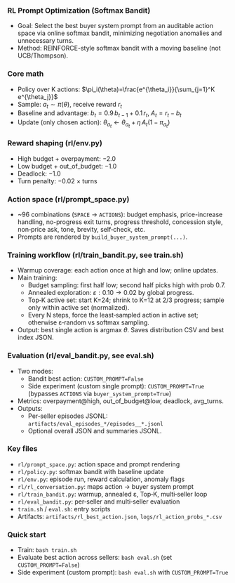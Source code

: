 ### RL Prompt Optimization (Softmax Bandit)

- Goal: Select the best buyer system prompt from an auditable action space via online softmax bandit, minimizing negotiation anomalies and unnecessary turns.
- Method: REINFORCE-style softmax bandit with a moving baseline (not UCB/Thompson).

### Core math
- Policy over K actions: $\pi_i(\theta)=\frac{e^{\theta_i}}{\sum_{j=1}^K e^{\theta_j}}$
- Sample: $a_t\sim \pi(\theta)$, receive reward $r_t$
- Baseline and advantage: $b_t=0.9\,b_{t-1}+0.1\,r_t,\; A_t=r_t-b_t$
- Update (only chosen action): $\theta_{a_t}\leftarrow\theta_{a_t}+\eta\,A_t(1-\pi_{a_t})$

### Reward shaping (rl/env.py)
- High budget + overpayment: −2.0
- Low budget + out_of_budget: −1.0
- Deadlock: −1.0
- Turn penalty: −0.02 × turns

### Action space (rl/prompt_space.py)
- ~96 combinations (`SPACE` → `ACTIONS`): budget emphasis, price-increase handling, no-progress exit turns, progress threshold, concession style, non‑price ask, tone, brevity, self‑check, etc.
- Prompts are rendered by `build_buyer_system_prompt(...)`.

### Training workflow (rl/train_bandit.py, see train.sh)
- Warmup coverage: each action once at high and low; online updates.
- Main training:
  - Budget sampling: first half low; second half picks high with prob 0.7.
  - Annealed exploration: $\varepsilon: 0.10 \to 0.02$ by global progress.
  - Top‑K active set: start K=24; shrink to K=12 at 2/3 progress; sample only within active set (normalized).
  - Every N steps, force the least‑sampled action in active set; otherwise ε‑random vs softmax sampling.
- Output: best single action is argmax $\theta$. Saves distribution CSV and best index JSON.

### Evaluation (rl/eval_bandit.py, see eval.sh)
- Two modes:
  - Bandit best action: `CUSTOM_PROMPT=False`
  - Side experiment (custom single prompt): `CUSTOM_PROMPT=True` (bypasses `ACTIONS` via `buyer_system_prompt=True`)
- Metrics: overpayment@high, out_of_budget@low, deadlock, avg_turns.
- Outputs:
  - Per‑seller episodes JSONL: `artifacts/eval_episodes_*/episodes__*.jsonl`
  - Optional overall JSON and summaries JSONL.

### Key files
- `rl/prompt_space.py`: action space and prompt rendering
- `rl/policy.py`: softmax bandit with baseline update
- `rl/env.py`: episode run, reward calculation, anomaly flags
- `rl/rl_conversation.py`: maps action → buyer system prompt
- `rl/train_bandit.py`: warmup, annealed ε, Top‑K, multi‑seller loop
- `rl/eval_bandit.py`: per‑seller and multi‑seller evaluation
- `train.sh` / `eval.sh`: entry scripts
- Artifacts: `artifacts/rl_best_action.json`, `logs/rl_action_probs_*.csv`

### Quick start
- Train: `bash train.sh`
- Evaluate best action across sellers: `bash eval.sh` (set `CUSTOM_PROMPT=False`)
- Side experiment (custom prompt): `bash eval.sh` with `CUSTOM_PROMPT=True`
